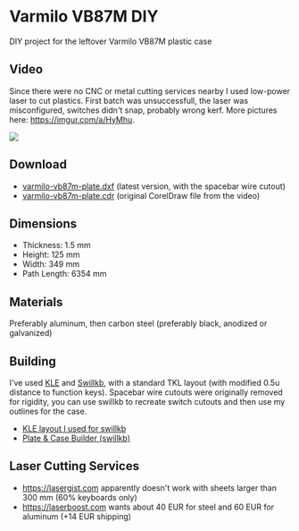 # Varmilo VB87M DIY

DIY project for the leftover Varmilo VB87M plastic case

## Video

Since there were no CNC or metal cutting services nearby I used low-power laser to cut plastics.
First batch was unsuccessfull, the laser was misconfigured, switches didn't snap, probably wrong kerf.
More pictures here: https://imgur.com/a/HyMhu.

[![](http://img.youtube.com/vi/AoeQSR-c1pQ/0.jpg)](https://www.youtube.com/watch?v=AoeQSR-c1pQ)

## Download

* [varmilo-vb87m-plate.dxf](https://raw.githubusercontent.com/joric/varmilo/master/files/varmilo-vb87m-plate.dxf) (latest version, with the spacebar wire cutout)
* [varmilo-vb87m-plate.cdr](https://raw.githubusercontent.com/joric/varmilo/master/files/archive/varmilo-vb/87m-plate.cdr) (original CorelDraw file from the video)

## Dimensions

* Thickness: 1.5 mm
* Height: 125 mm
* Width: 349 mm
* Path Length: 6354 mm

## Materials

Preferably aluminum, then carbon steel (preferably black, anodized or galvanized)

## Building

I've used [KLE][1] and [Swillkb][2], with a standard TKL layout (with modified 0.5u distance to function keys).
Spacebar wire cutouts were originally removed for rigidity, you can use swillkb to recreate switch cutouts and then use my outlines for the case.

* [KLE layout I used for swillkb](http://www.keyboard-layout-editor.com/#/gists/100ba22bee4c95727a88b61818feb6be)
* [Plate & Case Builder (swillkb)](http://builder.swillkb.com)

## Laser Cutting Services

* https://lasergist.com apparently doesn't work with sheets larger than 300 mm (60% keyboards only)
* https://laserboost.com wants about 40 EUR for steel and 60 EUR for aluminum (+14 EUR shipping)

[1]: http://www.keyboard-layout-editor.com
[2]: http://builder.swillkb.com
